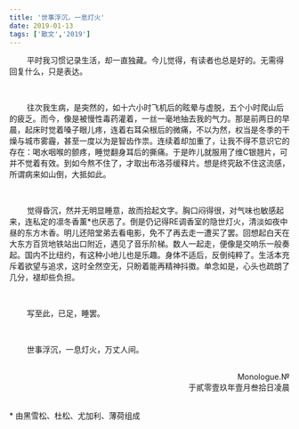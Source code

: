 ```yaml
---
title: '世事浮沉，一息灯火'
date: 2019-01-13
tags: ['散文','2019']
---
```


&nbsp;&nbsp;&nbsp;&nbsp;&nbsp;&nbsp;&nbsp;&nbsp;平时我习惯记录生活，却一直独藏。今儿觉得，有读者也总是好的。无需得回复什么，只是表达。

<br/>

&nbsp;&nbsp;&nbsp;&nbsp;&nbsp;&nbsp;&nbsp;&nbsp;往次我生病，是突然的，如十六小时飞机后的眩晕与虚脱，五个小时爬山后的疲乏。而今，像是被慢性毒药灌着，一丝一毫地抽去我的气力。那是前两日的早晨，起床时觉着嗓子眼儿疼，连着右耳朵根后的微痛，不以为然，权当是冬季的干燥与城市雾霾，甚至一度以为是智齿作祟。连续着却加重了，让我不得不意识它的存在：喝水咽喉的颤疼，睡觉翻身耳后的撕痛。于是昨儿就服用了维C银翘片，可并不觉着有效。到如今熬不住了，才取出布洛芬缓释片。想是终究敌不住这流感，所谓病来如山倒，大抵如此。

<br/>

&nbsp;&nbsp;&nbsp;&nbsp;&nbsp;&nbsp;&nbsp;&nbsp;觉得昏沉，然并无明显睡意，故而拾起文字。胸口闷得很，对气味也敏感起来，连私定的凛冬香薰*也厌恶了。倒是仍记得RE调香室的隐世灯火，清淡如夜中昼的东方木香。明儿还陪堂弟去看电影，免不了再去走一遭买了罢。回想起白天在大东方百货地铁站出口附近，遇见了音乐阶梯。数人一起走，便像是交响乐一般奏起。国内不比纽约，有这种小地儿也是乐趣。身体不适后，反倒纯粹了。生活本充斥着欲望与追求，这时全然空无，只盼着能再精神抖擞。单念如是，心头也疏朗了几分，褪却些负担。

<br/>

&nbsp;&nbsp;&nbsp;&nbsp;&nbsp;&nbsp;&nbsp;&nbsp;写至此，已足，睡罢。

<br/>

&nbsp;&nbsp;&nbsp;&nbsp;&nbsp;&nbsp;&nbsp;&nbsp;世事浮沉，一息灯火，万丈人间。

<br/>

<div style="text-align: right">Monologue.№</div>

<div style="text-align: right">于貳零壹玖年壹月叁拾日凌晨</div>




 <br/>

\* 由黑雪松、杜松、尤加利、薄荷组成

 <br/>

